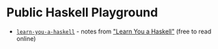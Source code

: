 # Public Haskell Playground

* [`learn-you-a-haskell`](/learn-you-a-haskell) - notes from ["Learn You a Haskell"](http://learnyouahaskell.com/) (free to read online)

